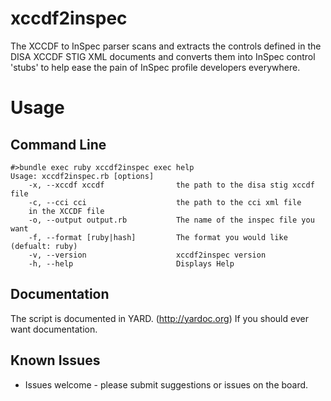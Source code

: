 # xccdf2inspec
The XCCDF to InSpec parser scans and extracts the controls defined in the DISA XCCDF 
STIG XML documents and converts them into InSpec control 'stubs' to help ease the 
pain of InSpec profile developers everywhere.

# Usage
## Command Line
```
#>bundle exec ruby xccdf2inspec exec help
Usage: xccdf2inspec.rb [options]
    -x, --xccdf xccdf                the path to the disa stig xccdf file
    -c, --cci cci                    the path to the cci xml file
	in the XCCDF file
    -o, --output output.rb           The name of the inspec file you want
    -f, --format [ruby|hash]         The format you would like (defualt: ruby)
    -v, --version                    xccdf2inspec version
    -h, --help                       Displays Help
```
## Documentation
The script is documented in YARD. (http://yardoc.org) If you should ever want documentation.

## Known Issues
- Issues welcome - please submit suggestions or issues on the board.

